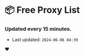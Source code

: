 # :package: Free Proxy List
### Updated every 15 minutes.

- Last updated: `2024-06-06 04:39`

:heart:
